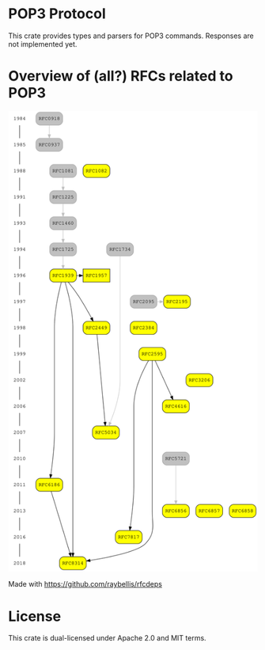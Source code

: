 # POP3 Protocol

This crate provides types and parsers for POP3 commands. Responses are not implemented yet.

# Overview of (all?) RFCs related to POP3

![Overview of POP3 RFCs](./assets/overview.svg)

Made with https://github.com/raybellis/rfcdeps

# License

This crate is dual-licensed under Apache 2.0 and MIT terms.
